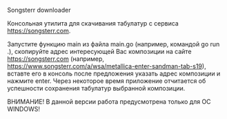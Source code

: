 ﻿Songsterr downloader

Консольная утилита для скачивания табулатур с сервиса https://songsterr.com.

Запустите функцию main из файла main.go (например, командой go run .), скопируйте адрес интересующей Вас композиции на 
сайте https://songsterr.com (например, https://www.songsterr.com/a/wsa/metallica-enter-sandman-tab-s19), вставте его в 
консоль после предложения указать адрес композиции и нажмите enter. Через некоторое время приложение отчитается об 
успешности сохранения табулатур выбранной композиции.

ВНИМАНИЕ! В данной версии работа предусмотрена только для ОС WINDOWS!